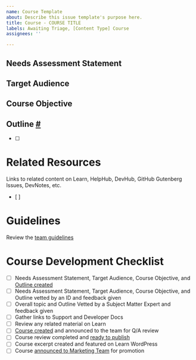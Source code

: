 ```yaml
---
name: Course Template
about: Describe this issue template's purpose here.
title: Course - COURSE TITLE
labels: Awaiting Triage, [Content Type] Course
assignees: ''

---
```


## Needs Assessment Statement
<!-- A needs assessment statement is a summary of the gaps in knowledge and skills that the course will address. It helps identify the actual learning needs of the students, align course objectives with the desired outcomes, and ensure the right type of content is used to optimize learning effectiveness and engagement. -->

## Target Audience
<!-- Describe the specific group of learners for whom the course is designed and intended. These learners usually share common characteristics, skill level, or professional goals, which enable the course creator to tailor the content and learning objectives to suit their needs. -->

## Course Objective
<!-- The course objective is a statement that describes the expected learning outcomes of the course. It is a concise statement that describes the knowledge and skills that the learners will acquire after completing the course. -->

## Outline <a href="#outline" id="outline">#</a>
<!-- The outline is a list of the topics that will be covered in the course. It is a high-level overview of the course content. Feel free to include links to exsiting content that will be used in the course. -->

- [ ] 

# Related Resources
Links to related content on Learn, HelpHub, DevHub, GitHub Gutenberg Issues, DevNotes, etc.
- [ ]

# Guidelines
Review the [team guidelines](https://make.wordpress.org/training/handbook/guidelines/)

# Course Development Checklist

- [ ] Needs Assessment Statement, Target Audience, Course Objective, and [Outline created](https://make.wordpress.org/training/handbook/courses/content-outline-and-draft/) 
- [ ] Needs Assessment Statement, Target Audience, Course Objective, and Outline vetted by an ID and feedback given 
- [ ] Overall topic and Outline Vetted by a Subject Matter Expert and feedback given
- [ ] Gather links to Support and Developer Docs
- [ ] Review any related material on Learn
- [ ] [Course created](https://make.wordpress.org/training/handbook/courses/content-creation/) and announced to the team for Q/A review
- [ ] Course review completed and [ready to publish](https://make.wordpress.org/training/handbook/courses/publishing-a-course/)
- [ ] Course excerpt created and featured on Learn WordPress
- [ ] Course [announced to Marketing Team](https://docs.google.com/spreadsheets/d/1rY9gyA0KljjlinPE2B0S2qfsN8Nz24_N_KzqB5CrYZM/edit#gid=469255212) for promotion